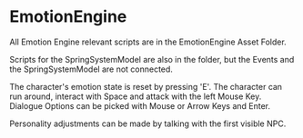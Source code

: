 # EmotionEngine

All Emotion Engine relevant scripts are in the EmotionEngine Asset Folder.

Scripts for the SpringSystemModel are also in the folder, but the Events and the SpringSystemModel are not connected.

The character's emotion state is reset by pressing 'E'.
The character can run around, interact with Space and attack with the left Mouse Key.
Dialogue Options can be picked with Mouse or Arrow Keys and Enter.

Personality adjustments can be made by talking with the first visible NPC.